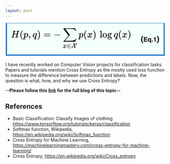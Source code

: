 ```yaml
---
layout: post
---
```

![img](/assets/cross-entropy.png)


I have recently worked on Computer Vision projects for classification tasks. Papers and tutorials mention Cross Entropy as the mostly used loss function to measure the difference between predictions and labels. Now, the question is what, how, and why we use Cross Entropy?

**--Please follow this [link](https://medium.com/analytics-vidhya/classification-loss-cross-entropy-6ed6d598bf8f) for the full blog of this topic--**

## References
* Basic Classification: Classify Images of clothing https://www.tensorflow.org/tutorials/keras/classification
* Softmax function, Wikipedia, https://en.wikipedia.org/wiki/Softmax_function
* Cross Entropy for Machine Learning, https://machinelearningmastery.com/cross-entropy-for-machine-learning/
* Cross Entropy, https://en.wikipedia.org/wiki/Cross_entropy
